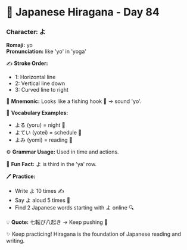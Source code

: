 # 📖 Japanese Hiragana - Day 84

### Character: よ  
**Romaji:** yo  
**Pronunciation:** like 'yo' in 'yoga'  

✍️ **Stroke Order:**  
- 1: Horizontal line
- 2: Vertical line down
- 3: Curved line to right

📝 **Mnemonic:** Looks like a fishing hook 🎣 → sound 'yo'.  

📌 **Vocabulary Examples:**  
- よる (yoru) = night 🌙
- よてい (yotei) = schedule 📅
- よみ (yomi) = reading 📖

⚙️ **Grammar Usage:** Used in time and actions.  

🎉 **Fun Fact:** よ is third in the 'ya' row.  

🖊️ **Practice:**  
- Write よ 10 times ✍️
- Say よ aloud 5 times 🎤
- Find 2 Japanese words starting with よ online 🔍

💡 **Quote:** 七転び八起き → Keep pushing 💪  

✨ Keep practicing! Hiragana is the foundation of Japanese reading and writing.
